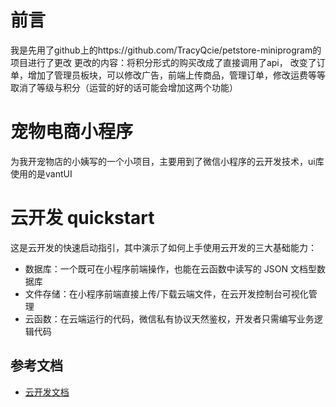 # 前言
我是先用了github上的https://github.com/TracyQcie/petstore-miniprogram的项目进行了更改
更改的内容：将积分形式的购买改成了直接调用了api，
改变了订单，增加了管理员板块，可以修改广告，前端上传商品，管理订单，修改运费等等
取消了等级与积分（运营的好的话可能会增加这两个功能）
# 宠物电商小程序
为我开宠物店的小姨写的一个小项目，主要用到了微信小程序的云开发技术，ui库使用的是vantUI

# 云开发 quickstart

这是云开发的快速启动指引，其中演示了如何上手使用云开发的三大基础能力：

- 数据库：一个既可在小程序前端操作，也能在云函数中读写的 JSON 文档型数据库
- 文件存储：在小程序前端直接上传/下载云端文件，在云开发控制台可视化管理
- 云函数：在云端运行的代码，微信私有协议天然鉴权，开发者只需编写业务逻辑代码

## 参考文档

- [云开发文档](https://developers.weixin.qq.com/miniprogram/dev/wxcloud/basis/getting-started.html)

